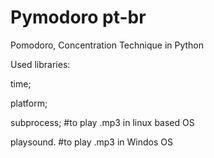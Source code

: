 # Pymodoro pt-br

Pomodoro, Concentration Technique in Python

Used libraries: 

time;

platform;

subprocess; #to play .mp3 in linux based OS

playsound. #to play .mp3 in Windos OS
